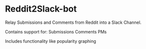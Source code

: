 # Reddit2Slack-bot

Relay Submissions and Comments from Reddit into a Slack Channel.

Contains support for:
Submissions
Comments
PMs

Includes functionality like popularity graphing
